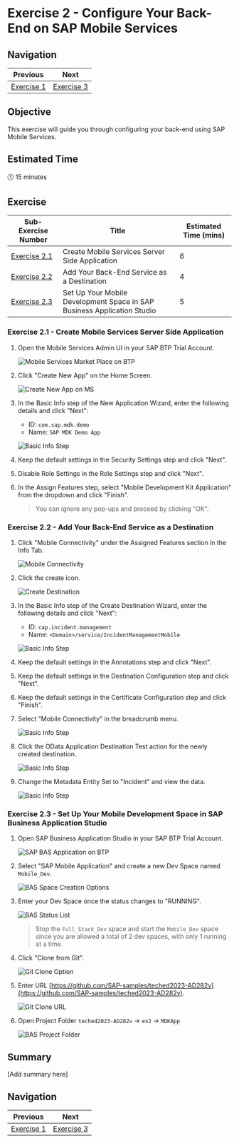 # Exercise 2 - Configure Your Back-End on SAP Mobile Services

## Navigation
| Previous | Next |
| --- | --- |
| [Exercise 1](../ex1/README.md) | [Exercise 3](../ex3/README.md) |

## Objective
This exercise will guide you through configuring your back-end using SAP Mobile Services.

## Estimated Time
:clock4: 15 minutes

## Exercise
| Sub-Exercise Number | Title | Estimated Time (mins) |
| ------------------- | ----- | ------------------- |
| [Exercise 2.1](#exercise-21---create-mobile-services-server-side-application) | Create Mobile Services Server Side Application | 6 |
| [Exercise 2.2](#exercise-22---add-your-back-end-service-as-a-destination) | Add Your Back-End Service as a Destination | 4 |
| [Exercise 2.3](#exercise-23---set-up-your-mobile-development-space-in-sap-business-application-studio) | Set Up Your Mobile Development Space in SAP Business Application Studio | 5 |

### Exercise 2.1 - Create Mobile Services Server Side Application

1. Open the Mobile Services Admin UI in your SAP BTP Trial Account.

    ![Mobile Services Market Place on BTP](images/img-1-1.png)

2. Click "Create New App" on the Home Screen.

    ![Create New App on MS](images/img-1-2.png)

3. In the Basic Info step of the New Application Wizard, enter the following details and click "Next":
   - ID: `com.sap.mdk.demo`
   - Name: `SAP MDK Demo App`

    ![Basic Info Step](images/img-1-3.png)

4. Keep the default settings in the Security Settings step and click "Next".

5. Disable Role Settings in the Role Settings step and click "Next".

6. In the Assign Features step, select "Mobile Development Kit Application" from the dropdown and click "Finish".

    > You can ignore any pop-ups and proceed by clicking "OK".

### Exercise 2.2 - Add Your Back-End Service as a Destination

1. Click "Mobile Connectivity" under the Assigned Features section in the Info Tab.

    ![Mobile Connectivity](images/img-2-1.png)

2. Click the create icon.

    ![Create Destination](images/img-2-1.png)

3. In the Basic Info step of the Create Destination Wizard, enter the following details and click "Next":
   - ID: `cap.incident.management`
   - Name: `<Domain>/service/IncidentManagementMobile`

    ![Basic Info Step](images/img-2-3.png)

4. Keep the default settings in the Annotations step and click "Next".

5. Keep the default settings in the Destination Configuration step and click "Next".

6. Keep the default settings in the Certificate Configuration step and click "Finish".

7. Select "Mobile Connectivity" in the breadcrumb menu.

    ![Basic Info Step](images/img-2-7.png)

8. Click the OData Application Destination Test action for the newly created destination.

    ![Basic Info Step](images/img-2-8.png)

9. Change the Metadata Entity Set to "Incident" and view the data.

    ![Basic Info Step](images/img-2-9.png)

### Exercise 2.3 - Set Up Your Mobile Development Space in SAP Business Application Studio

1. Open SAP Business Application Studio in your SAP BTP Trial Account.

    ![SAP BAS Application on BTP](images/img-3-1.png)

2. Select "SAP Mobile Application" and create a new Dev Space named `Mobile_Dev`.

    ![BAS Space Creation Options](images/img-3-2.png)

3. Enter your Dev Space once the status changes to "RUNNING".

    ![BAS Status List](images/img-3-3.png)

    > Stop the `Full_Stack_Dev` space and start the `Mobile_Dev` space since you are allowed a total of 2 dev spaces, with only 1 running at a time.

4. Click "Clone from Git".

    ![Git Clone Option](images/img-3-4.png)

5. Enter URL [https://github.com/SAP-samples/teched2023-AD282v](https://github.com/SAP-samples/teched2023-AD282v).

   ![Git Clone URL](images/img-3-5.png)

6. Open Project Folder `teched2023-AD282v` &rarr; `ex2` &rarr; `MDKApp`

    ![BAS Project Folder](images/img-3-6.png)

## Summary

[Add summary here]

## Navigation

| Previous | Next |
| --- | --- |
| [Exercise 1](../ex1/README.md) | [Exercise 3](../ex3/README.md) |
